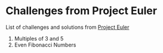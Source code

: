 # Challenges from Project Euler 

List of challenges and solutions from [Project Euler](https://projecteuler.net/)

1. Multiples of 3 and 5
2. Even Fibonacci Numbers
